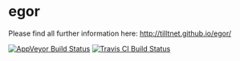 egor
=======

 Please find all further information here: http://tilltnet.github.io/egor/

[![AppVeyor Build Status](https://ci.appveyor.com/api/projects/status/github/tilltnet/egor?branch=master&svg=true)](https://ci.appveyor.com/project/tilltnet/egor)
[![Travis CI Build Status](https://travis-ci.org/tilltnet/egor.svg?branch=master)](https://travis-ci.org/tilltnet/egor)